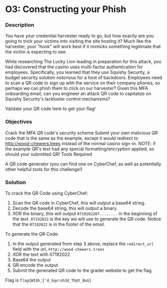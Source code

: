 # O3: Constructing your Phish 

### Description
You have your credential harvester ready to go, but how exactly are you going to trick your victims into visiting the site hosting it? Much like the harvester, your "hook" will work best if it mimicks something legitimate that the victim is expecting to see.

While researching The Lucky Lion leading in preparation for this attack, you had discovered that the casino uses multi-factor authentication for employees. Specifically, you learned that they use Squishy Security, a budget security solution notorious for a host of backdoors. Employees need to scan a QR code to sign up with the service on their company phones, so perhaps we can phish them to click on our harvester? Given this MFA onboarding email, can you engineer an attack QR code to capitalize on Squishy Security's lackluster control mechanisms?

Validate your QR code here to get your flag!

### Objectives
Crack the MFA QR code's security scheme
Submit your own malicious QR code that is the same as the example, except it would redirect to http://wood-chewers.trees instead of the normal casino sign-in. NOTE: if the example QR's text had any special formatting/encryption applied, so should your submitted QR!
Tools Required

A QR code generator (you can find one on CyberChef, as well as potentially other helpful tools for this challenge!)

### Solution
To crack the QR Code using CyberChef:
1. Scan the QR code in CyberChef, this will output a base64 string.
2. Decode the base64 string, this will output a binary.
3. XOR the binary, this will output `0719202207........` in the beginning of the text.
`07192022` is the key we will use to generate the QR code. Notice that the `07192022` is in the footer of the email.

To generate the QR Code:
1. In the output generated from step 3 above, replace the `redirect_url` field with the url, `http://wood-chewers.trees`
2. XOR the text with 07192022
3. Base64 the output
4. QR encode the output.
5. Submit the generated QR code to the grader website to get the flag.

Flag is `flag{WI$h_I'd_Squ!sh3d_Th@t_BuG}`
